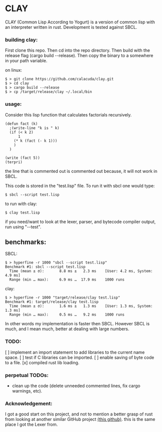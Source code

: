 # CLAY
CLAY (Common Lisp According to Yogurt) is a version of common lisp with an
interpreter written in rust. Development is tested against SBCL.


### building clay:

First clone this repo. Then cd into the repo directory. Then build with the
release flag (cargo build --release). Then copy the binary to a somewhere in
your path variable.

on linux:
```
$ > git clone https://github.com/calacuda/clay.git
$ > cd clay
$ > cargo build --release
$ > cp /target/release/clay ~/.local/bin
```


### usage:

Consider this lisp function that calculates factorials recursively.
```
(defun fact (k)
  ;(write-line "k is " k)
  (if (< k 2)
      1
    (* k (fact (- k 1)))
    )
  )

(write (fact 5))
(terpri)
```

the line that is commented out is commented out because, it will not work in SBCL.

This code is stored in the "test.lisp" file. To run it with sbcl one would type:
```
$ sbcl --script test.lisp
```
to run with clay:
```
$ clay test.lisp
```
if you need/want to look at the lexer, parser, and bytecode compiler output, run
using "--test".


## benchmarks:

SBCL:
```
$ > hyperfine -r 1000 "sbcl --script test.lisp"
Benchmark #1: sbcl --script test.lisp
  Time (mean ± σ):       8.8 ms ±   2.3 ms    [User: 4.2 ms, System: 4.9 ms]
  Range (min … max):     6.9 ms …  17.9 ms    1000 runs
```

clay:

```
$ > hyperfine -r 1000 "target/release/clay test.lisp"
Benchmark #1: target/release/clay test.lisp
  Time (mean ± σ):       1.6 ms ±   1.3 ms    [User: 1.3 ms, System: 1.3 ms]
  Range (min … max):     0.5 ms …   9.2 ms    1000 runs
```

In other words my implementation is faster then SBCL. However SBCL is much, and
I mean much, better at dealing with large numbers.


### TODO:

[ ] implement an import statement to add libraries to the current name space.
[ ] test if C libraries can be imported.
[ ] enable saving of byte code to a file.
[x] compiled rust lib loading.

### perpetual TODOs:

* clean up the code (delete unneeded commented lines, fix cargo warnings, etc).


### Acknowledgement:

I got a good start on this project, and not to mention a better grasp of rust
from looking at another similar GitHub project [(this github)](https://github.com/samrat/rusl/blob/master/src/lexer.rs "samrat/rusl").
this is the same place I got the Lexer from.
